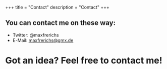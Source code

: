 +++
title = "Contact"
description = "Contact"
+++

## You can contact me on these way:
* Twitter: @maxfrerichs
* E-Mail: maxfrerichs@gmx.de

# Got an idea? Feel free to contact me!